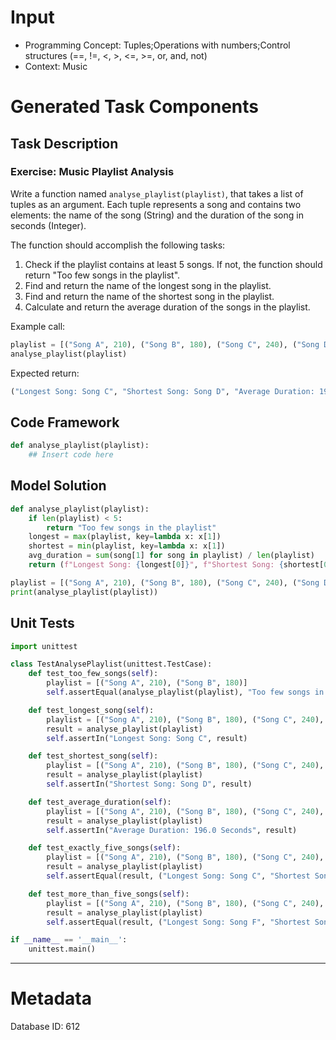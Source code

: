 # Input
- Programming Concept: Tuples;Operations with numbers;Control structures (==, !=, <, >, <=, >=, or, and, not)
- Context: Music

# Generated Task Components
## Task Description
### Exercise: Music Playlist Analysis 

Write a function named `analyse_playlist(playlist)`, that takes a list of tuples as an argument. Each tuple represents a song and contains two elements: the name of the song (String) and the duration of the song in seconds (Integer).

The function should accomplish the following tasks:
1. Check if the playlist contains at least 5 songs. If not, the function should return "Too few songs in the playlist".
2. Find and return the name of the longest song in the playlist.
3. Find and return the name of the shortest song in the playlist.
4. Calculate and return the average duration of the songs in the playlist.

Example call:
```python
playlist = [("Song A", 210), ("Song B", 180), ("Song C", 240), ("Song D", 150), ("Song E", 200)]
analyse_playlist(playlist)
```

Expected return:
```python
("Longest Song: Song C", "Shortest Song: Song D", "Average Duration: 196.0 Seconds")
```

## Code Framework
```python
def analyse_playlist(playlist):
    ## Insert code here
```

## Model Solution
```python
def analyse_playlist(playlist):
    if len(playlist) < 5:
        return "Too few songs in the playlist"
    longest = max(playlist, key=lambda x: x[1])
    shortest = min(playlist, key=lambda x: x[1])
    avg_duration = sum(song[1] for song in playlist) / len(playlist)
    return (f"Longest Song: {longest[0]}", f"Shortest Song: {shortest[0]}", f"Average Duration: {avg_duration:.1f} Seconds")

playlist = [("Song A", 210), ("Song B", 180), ("Song C", 240), ("Song D", 150), ("Song E", 200)]
print(analyse_playlist(playlist))
```

## Unit Tests
```python
import unittest

class TestAnalysePlaylist(unittest.TestCase):
    def test_too_few_songs(self):
        playlist = [("Song A", 210), ("Song B", 180)]
        self.assertEqual(analyse_playlist(playlist), "Too few songs in the playlist")

    def test_longest_song(self):
        playlist = [("Song A", 210), ("Song B", 180), ("Song C", 240), ("Song D", 150), ("Song E", 200)]
        result = analyse_playlist(playlist)
        self.assertIn("Longest Song: Song C", result)

    def test_shortest_song(self):
        playlist = [("Song A", 210), ("Song B", 180), ("Song C", 240), ("Song D", 150), ("Song E", 200)]
        result = analyse_playlist(playlist)
        self.assertIn("Shortest Song: Song D", result)

    def test_average_duration(self):
        playlist = [("Song A", 210), ("Song B", 180), ("Song C", 240), ("Song D", 150), ("Song E", 200)]
        result = analyse_playlist(playlist)
        self.assertIn("Average Duration: 196.0 Seconds", result)

    def test_exactly_five_songs(self):
        playlist = [("Song A", 210), ("Song B", 180), ("Song C", 240), ("Song D", 150), ("Song E", 200)]
        result = analyse_playlist(playlist)
        self.assertEqual(result, ("Longest Song: Song C", "Shortest Song: Song D", "Average Duration: 196.0 Seconds"))

    def test_more_than_five_songs(self):
        playlist = [("Song A", 210), ("Song B", 180), ("Song C", 240), ("Song D", 150), ("Song E", 200), ("Song F", 300)]
        result = analyse_playlist(playlist)
        self.assertEqual(result, ("Longest Song: Song F", "Shortest Song: Song D", "Average Duration: 213.3 Seconds"))

if __name__ == '__main__':
    unittest.main()
```
___
# Metadata
Database ID: 612
